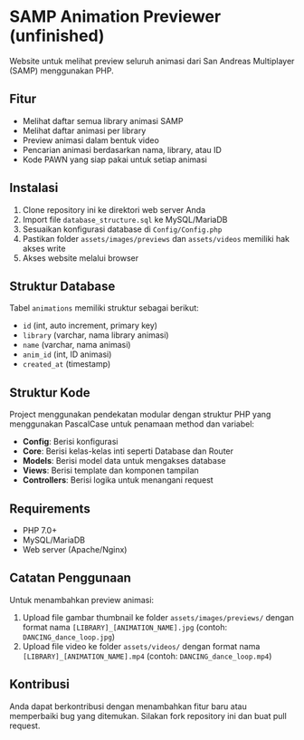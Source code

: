 # SAMP Animation Previewer (unfinished)

Website untuk melihat preview seluruh animasi dari San Andreas Multiplayer (SAMP) menggunakan PHP.

## Fitur

- Melihat daftar semua library animasi SAMP
- Melihat daftar animasi per library
- Preview animasi dalam bentuk video
- Pencarian animasi berdasarkan nama, library, atau ID
- Kode PAWN yang siap pakai untuk setiap animasi

## Instalasi

1. Clone repository ini ke direktori web server Anda
2. Import file `database_structure.sql` ke MySQL/MariaDB
3. Sesuaikan konfigurasi database di `Config/Config.php`
4. Pastikan folder `assets/images/previews` dan `assets/videos` memiliki hak akses write
5. Akses website melalui browser

## Struktur Database

Tabel `animations` memiliki struktur sebagai berikut:
- `id` (int, auto increment, primary key)
- `library` (varchar, nama library animasi)
- `name` (varchar, nama animasi)
- `anim_id` (int, ID animasi)
- `created_at` (timestamp)

## Struktur Kode

Project menggunakan pendekatan modular dengan struktur PHP yang menggunakan PascalCase untuk penamaan method dan variabel:

- **Config**: Berisi konfigurasi
- **Core**: Berisi kelas-kelas inti seperti Database dan Router
- **Models**: Berisi model data untuk mengakses database
- **Views**: Berisi template dan komponen tampilan
- **Controllers**: Berisi logika untuk menangani request

## Requirements

- PHP 7.0+
- MySQL/MariaDB
- Web server (Apache/Nginx)

## Catatan Penggunaan

Untuk menambahkan preview animasi:
1. Upload file gambar thumbnail ke folder `assets/images/previews/` dengan format nama `[LIBRARY]_[ANIMATION_NAME].jpg` (contoh: `DANCING_dance_loop.jpg`)
2. Upload file video ke folder `assets/videos/` dengan format nama `[LIBRARY]_[ANIMATION_NAME].mp4` (contoh: `DANCING_dance_loop.mp4`)

## Kontribusi

Anda dapat berkontribusi dengan menambahkan fitur baru atau memperbaiki bug yang ditemukan. Silakan fork repository ini dan buat pull request.
